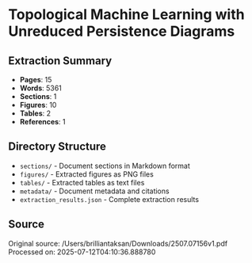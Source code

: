 # Topological Machine Learning with Unreduced Persistence Diagrams

## Extraction Summary

- **Pages**: 15
- **Words**: 5361
- **Sections**: 1
- **Figures**: 10
- **Tables**: 2
- **References**: 1

## Directory Structure

- `sections/` - Document sections in Markdown format
- `figures/` - Extracted figures as PNG files
- `tables/` - Extracted tables as text files
- `metadata/` - Document metadata and citations
- `extraction_results.json` - Complete extraction results

## Source

Original source: /Users/brilliantaksan/Downloads/2507.07156v1.pdf
Processed on: 2025-07-12T04:10:36.888780
